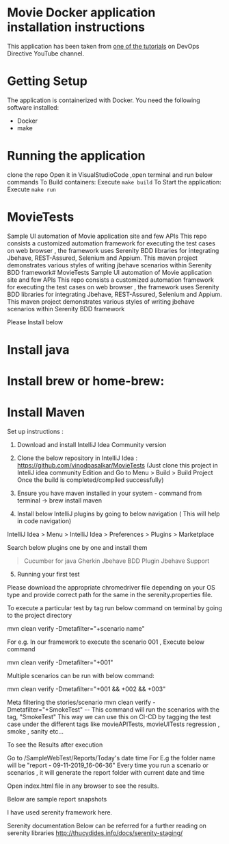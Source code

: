 # Movie Docker application installation instructions
This application has been taken from [one of the tutorials](https://github.com/sidpalas/devops-directive/tree/master/2020-08-31-docker-compose)  on DevOps Directive YouTube channel.

# Getting Setup
The application is containerized with Docker. You need the following software installed:
* Docker
* make

# Running the application
clone the repo
Open it in VisualStudioCode ,open terminal and run below commands
To Build containers:
Execute `make build`
To Start the application:
Execute `make run`

# MovieTests
Sample UI automation of Movie application site and few APIs
This repo consists a customized automation framework for executing the test cases on web browser ,
the framework uses Serenity BDD libraries for integrating Jbehave, REST-Assured, Selenium and Appium.
This maven project demonstrates various styles of writing jbehave scenarios within Serenity BDD framework# MovieTests
Sample UI automation of Movie application site and few APIs
This repo consists a customized automation framework for executing the test cases on web browser ,
the framework uses Serenity BDD libraries for integrating Jbehave, REST-Assured, Selenium and Appium.
This maven project demonstrates various styles of writing jbehave scenarios within Serenity BDD framework

Please Install below
# Install java
# Install brew or home-brew:
# Install Maven


Set up instructions :

1. Download and install IntelliJ Idea Community version 

2. Clone the below repository in IntelliJ Idea : https://github.com/vinodpasalkar/MovieTests (Just clone this project in InteliJ idea community Edition 
and Go to Menu > Build > Build Project Once the build is completed/compiled successfully)

3. Ensure you have maven installed in your system - command from terminal -> brew install maven

4. Install below IntelliJ plugins by going to below navigation ( This will help in code navigation)

IntelliJ Idea > Menu > IntelliJ Idea > Preferences > Plugins > Marketplace 

Search below plugins one by one and install them 
>Cucumber for java 
>Gherkin
>Jbehave BDD Plugin
>Jbehave Support 


5. Running your first test

Please download the appropriate chromedriver file depending on your OS type and provide correct path for the same in the serenity.properties file.

To execute a particular test by tag run below command on terminal by going to the project directory

mvn clean verify -Dmetafilter="+scenario name"

For e.g. In our framework to execute the scenario 001 , Execute below command

mvn clean verify -Dmetafilter="+001"

Multiple scenarios can be run with below command:

mvn clean verify -Dmetafilter="+001 && +002 && +003"

Meta filtering the stories/scenario mvn clean verify -Dmetafilter="+SmokeTest" -- This command will run the scenarios with the tag, "SmokeTest" This way we can use this on CI-CD by tagging the test case under the different tags like movieAPITests, movieUITests regression , smoke , sanity etc...

To see the Results after execution

Go to /SampleWebTest/Reports/Today's date time For E.g the folder name will be "report - 09-11-2019_16-06-36" Every time you run a scenario or scenarios , it will generate the report folder with current date and time

Open index.html file in any browser to see the results.

Below are sample report snapshots


I have used serenity framework here.

Serenity documentation Below can be referred for a further reading on serenity libraries http://thucydides.info/docs/serenity-staging/

